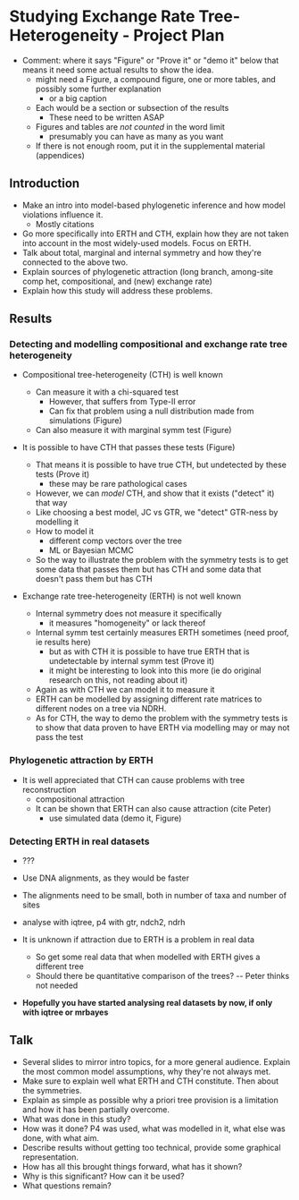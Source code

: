 # Studying Exchange Rate Tree-Heterogeneity - Project Plan

- Comment: where it says "Figure" or "Prove it" or "demo it" below that means it need some actual results to show the idea.
    - might need a Figure, a compound figure, one or more tables, and possibly some further explanation
        - or a big caption
    - Each would be a section or subsection of the results
        - These need to be written ASAP
    - Figures and tables are *not counted* in the word limit
        - presumably you can have as many as you want
    - If there is not enough room, put it in the supplemental material (appendices)



## Introduction

- Make an intro into model-based phylogenetic inference and how model violations influence it.
    - Mostly citations
- Go more specifically into ERTH and CTH, explain how they are not taken into account in the most widely-used models. Focus on ERTH.
- Talk about total, marginal and internal symmetry and how they're connected to the above two.
- Explain sources of phylogenetic attraction (long branch, among-site comp het, compositional, and (new) exchange rate) 
- Explain how this study will address these problems.


## Results

### Detecting and modelling compositional and exchange rate tree heterogeneity

- Compositional tree-heterogeneity (CTH) is well known
    - Can measure it with a chi-squared test
        - However, that suffers from Type-II error
        - Can fix that problem using a null distribution made from simulations (Figure)
    - Can also measure it with marginal symm test (Figure)

- It is possible to have CTH that passes these tests (Figure)
    - That means it is possible to have true CTH, but undetected by these tests (Prove it)
        - these may be rare pathological cases 
    - However, we can *model* CTH, and show that it exists ("detect" it) that way
    - Like choosing a best model, JC vs GTR, we "detect" GTR-ness by modelling it
    - How to model it
        - different comp vectors over the tree
        - ML or Bayesian MCMC
    - So the way to illustrate the problem with the symmetry tests is to get some data that passes them but has CTH and some data that doesn't pass them but has CTH

- Exchange rate tree-heterogeneity (ERTH) is not well known
    - Internal symmetry does not measure it specifically
        - it measures "homogeneity" or lack thereof
    - Internal symm test certainly measures ERTH sometimes (need proof, ie results here)
        - but as with CTH it is possible to have true ERTH that is undetectable by internal symm test (Prove it)
        - it might be interesting to look into this more (ie do original research on this, not reading about it)
    - Again as with CTH we can model it to measure it 
    - ERTH can be modelled by assigning different rate matrices to different nodes on a tree via NDRH.
    - As for CTH, the way to demo the problem with the symmetry tests is to show that data proven to have ERTH via modelling may or may not pass the test

### Phylogenetic attraction by ERTH

- It is well appreciated that CTH can cause problems with tree reconstruction
    - compositional attraction
    - It can be shown that ERTH can also cause attraction (cite Peter)
        - use simulated data (demo it, Figure) 
    

### Detecting ERTH in real datasets
- ??? 
- Use DNA alignments, as they would be faster
- The alignments need to be small, both in number of taxa and number of sites
- analyse with iqtree, p4 with gtr, ndch2, ndrh
- It is unknown if attraction due to ERTH is a problem in real data
    - So get some real data that when modelled with ERTH gives a different tree
    - Should there be quantitative comparison of the trees? -- Peter thinks not needed

- **Hopefully you have started analysing real datasets by now, if only with iqtree or mrbayes**



## Talk
- Several slides to mirror intro topics, for a more general audience. Explain the most common model assumptions, why they're not always met.
- Make sure to explain well what ERTH and CTH constitute. Then about the symmetries.
- Explain as simple as possible why a priori tree provision is a limitation and how it has been partially overcome.
- What was done in this study?
- How was it done? P4 was used, what was modelled in it, what else was done, with what aim.
- Describe results without getting too technical, provide some graphical representation.
- How has all this brought things forward, what has it shown?
- Why is this significant? How can it be used?
- What questions remain?
